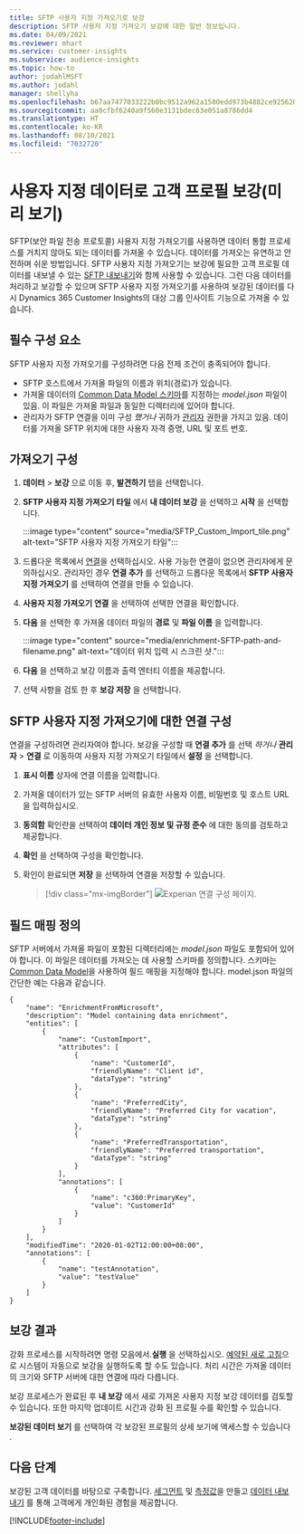 ```yaml
---
title: SFTP 사용자 지정 가져오기로 보강
description: SFTP 사용자 지정 가져오기 보강에 대한 일반 정보입니다.
ms.date: 04/09/2021
ms.reviewer: mhart
ms.service: customer-insights
ms.subservice: audience-insights
ms.topic: how-to
author: jodahlMSFT
ms.author: jodahl
manager: shellyha
ms.openlocfilehash: b67aa7477033222b0bc9512a962a1580edd973b4882ce925620ff5ec14f83fe3
ms.sourcegitcommit: aa0cfbf6240a9f560e3131bdec63e051a8786dd4
ms.translationtype: HT
ms.contentlocale: ko-KR
ms.lasthandoff: 08/10/2021
ms.locfileid: "7032720"
---
```

# <a name="enrich-customer-profiles-with-custom-data-preview"></a>사용자 지정 데이터로 고객 프로필 보강(미리 보기)

SFTP(보안 파일 전송 프로토콜) 사용자 지정 가져오기를 사용하면 데이터 통합 프로세스를 거치지 않아도 되는 데이터를 가져올 수 있습니다. 데이터를 가져오는 유연하고 안전하며 쉬운 방법입니다. SFTP 사용자 지정 가져오기는 보강에 필요한 고객 프로필 데이터를 내보낼 수 있는 [SFTP 내보내기](export-sftp.md)와 함께 사용할 수 있습니다. 그런 다음 데이터를 처리하고 보강할 수 있으며 SFTP 사용자 지정 가져오기를 사용하여 보강된 데이터를 다시 Dynamics 365 Customer Insights의 대상 그룹 인사이트 기능으로 가져올 수 있습니다.

## <a name="prerequisites"></a>필수 구성 요소

SFTP 사용자 지정 가져오기를 구성하려면 다음 전제 조건이 충족되어야 합니다.

- SFTP 호스트에서 가져올 파일의 이름과 위치(경로)가 있습니다.
- 가져올 데이터의 [Common Data Model 스키마](/common-data-model/)를 지정하는 *model.json* 파일이 있음. 이 파일은 가져올 파일과 동일한 디렉터리에 있어야 합니다.
- 관리자가 SFTP 연결을 이미 구성 *했거나* 귀하가 [관리자](permissions.md#administrator) 권한을 가지고 있음. 데이터를 가져올 SFTP 위치에 대한 사용자 자격 증명, URL 및 포트 번호.


## <a name="configure-the-import"></a>가져오기 구성

1. **데이터** > **보강** 으로 이동 후, **발견하기** 탭을 선택합니다.

1. **SFTP 사용자 지정 가져오기 타일** 에서 **내 데이터 보강** 을 선택하고 **시작** 을 선택합니다.

   :::image type="content" source="media/SFTP_Custom_Import_tile.png" alt-text="SFTP 사용자 지정 가져오기 타일":::

1. 드롭다운 목록에서 [연결](connections.md)을 선택하십시오. 사용 가능한 연결이 없으면 관리자에게 문의하십시오. 관리자인 경우 **연결 추가** 를 선택하고 드롭다운 목록에서 **SFTP 사용자 지정 가져오기** 를 선택하여 연결을 만들 수 있습니다.

1. **사용자 지정 가져오기 연결** 을 선택하여 선택한 연결을 확인합니다.

1.  **다음** 을 선택한 후 가져올 데이터 파일의 **경로** 및 **파일 이름** 을 입력합니다.

    :::image type="content" source="media/enrichment-SFTP-path-and-filename.png" alt-text="데이터 위치 입력 시 스크린 샷.":::

1. **다음** 을 선택하고 보강 이름과 출력 엔터티 이름을 제공합니다. 

1. 선택 사항을 검토 한 후 **보강 저장** 을 선택합니다.

## <a name="configure-the-connection-for-sftp-custom-import"></a>SFTP 사용자 지정 가져오기에 대한 연결 구성 

연결을 구성하려면 관리자여야 합니다. 보강을 구성할 때 **연결 추가** 를 선택 *하거나* **관리자** > **연결** 로 이동하여 사용자 지정 가져오기 타일에서 **설정** 을 선택합니다.

1. **표시 이름** 상자에 연결 이름을 입력합니다.

1. 가져올 데이터가 있는 SFTP 서버의 유효한 사용자 이름, 비밀번호 및 호스트 URL을 입력하십시오.

1. **동의함** 확인란을 선택하여 **데이터 개인 정보 및 규정 준수** 에 대한 동의를 검토하고 제공합니다.

1. **확인** 을 선택하여 구성을 확인합니다.

1. 확인이 완료되면 **저장** 을 선택하여 연결을 저장할 수 있습니다.

   > [!div class="mx-imgBorder"]
   > ![Experian 연결 구성 페이지.](media/enrichment-SFTP-connection.png "Experian 연결 구성 페이지")


## <a name="defining-field-mappings"></a>필드 매핑 정의 

SFTP 서버에서 가져올 파일이 포함된 디렉터리에는 *model.json* 파일도 포함되어 있어야 합니다. 이 파일은 데이터를 가져오는 데 사용할 스키마를 정의합니다. 스키마는 [Common Data Model](/common-data-model/)을 사용하여 필드 매핑을 지정해야 합니다. model.json 파일의 간단한 예는 다음과 같습니다.

```
{
    "name": "EnrichmentFromMicrosoft",
    "description": "Model containing data enrichment",
    "entities": [
        {
            "name": "CustomImport",
            "attributes": [
                {
                    "name": "CustomerId",
                    "friendlyName": "Client id",
                    "dataType": "string"
                },
                {
                    "name": "PreferredCity",
                    "friendlyName": "Preferred City for vacation",
                    "dataType": "string"
                },
                {
                    "name": "PreferredTransportation",
                    "friendlyName": "Preferred transportation",
                    "dataType": "string"
                }
            ],
            "annotations": [
                {
                    "name": "c360:PrimaryKey",
                    "value": "CustomerId"
                }
            ]
        }
    ],
    "modifiedTime": "2020-01-02T12:00:00+08:00",
    "annotations": [
        {
            "name": "testAnnotation",
            "value": "testValue"
        }
    ]
}
```

## <a name="enrichment-results"></a>보강 결과

강화 프로세스를 시작하려면 명령 모음에서.**실행** 을 선택하십시오. [예약된 새로 고침](system.md#schedule-tab)으로 시스템이 자동으로 보강을 실행하도록 할 수도 있습니다. 처리 시간은 가져올 데이터의 크기와 SFTP 서버에 대한 연결에 따라 다릅니다.

보강 프로세스가 완료된 후 **내 보강** 에서 새로 가져온 사용자 지정 보강 데이터를 검토할 수 있습니다. 또한 마지막 업데이트 시간과 강화 된 프로필 수를 확인할 수 있습니다.

**보강된 데이터 보기** 를 선택하여 각 보강된 프로필의 상세 보기에 액세스할 수 있습니다 .

## <a name="next-steps"></a>다음 단계

보강된 고객 데이터를 바탕으로 구축합니다. [세그먼트](segments.md) 및 [측정값](measures.md)을 만들고 [데이터 내보내기](export-destinations.md) 를 통해 고객에게 개인화된 경험을 제공합니다.

[!INCLUDE[footer-include](../includes/footer-banner.md)]
